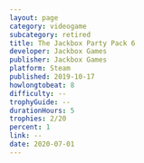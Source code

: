 ```yaml
---
layout: page
category: videogame
subcategory: retired
title: The Jackbox Party Pack 6
developer: Jackbox Games
publisher: Jackbox Games
platform: Steam
published: 2019-10-17
howlongtobeat: 8
difficulty: --
trophyGuide: --
durationHours: 5
trophies: 2/20
percent: 1
link: --
date: 2020-07-01
---
```

